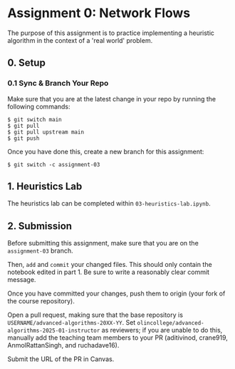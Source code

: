 # Assignment 0: Network Flows

The purpose of this assignment is to practice implementing a heuristic algorithm
in the context of a 'real world' problem. 

## 0. Setup

### 0.1 Sync & Branch Your Repo
Make sure that you are at the latest change in your repo by running the following commands:

```
$ git switch main
$ git pull
$ git pull upstream main
$ git push
```

Once you have done this, create a new branch for this assignment:

```
$ git switch -c assignment-03
```

## 1. Heuristics Lab
The heuristics lab can be completed within `03-heuristics-lab.ipynb`.

## 2. Submission
Before submitting this assignment, make sure that you are on the `assignment-03`
branch. 

Then, `add` and `commit` your changed files. This should only contain the 
notebook edited in part 1. Be sure to write a reasonably clear commit message.

Once you have committed your changes, push them to origin (your fork of the 
course repository). 

Open a pull request, making sure that the base repository is `USERNAME/advanced-algorithms-20XX-YY`. Set `olincollege/advanced-algorithms-2025-01-instructor` as reviewers; if you are unable to do this, manually add the teaching team members to your PR (aditivinod, crane919, AnmolRattanSingh, and ruchadave16).

Submit the URL of the PR in Canvas.
